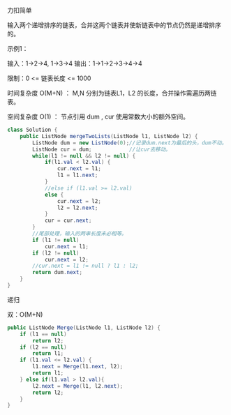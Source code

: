 力扣简单



输入两个递增排序的链表，合并这两个链表并使新链表中的节点仍然是递增排序的。

示例1：

输入：1->2->4, 1->3->4
输出：1->1->2->3->4->4

限制：0 <= 链表长度 <= 1000



时间复杂度 O(M+N) ： M,N 分别为链表L1，L2 的长度，合并操作需遍历两链表。

空间复杂度 O(1) ： 节点引用 dum , cur 使用常数大小的额外空间。

````java
class Solution {
    public ListNode mergeTwoLists(ListNode l1, ListNode l2) {
        ListNode dum = new ListNode(0);//记录dum.next为最后的头，dum不动。
        ListNode cur = dum;			   //让cur去移动。
        while(l1 != null && l2 != null) {
            if(l1.val < l2.val) {
                cur.next = l1;
                l1 = l1.next;
            }
            //else if (l1.val >= l2.val)
            else {
                cur.next = l2;
                l2 = l2.next;
            }
            cur = cur.next;
        }
        //尾部处理，输入的两串长度未必相等。
        if (l1 != null)
        	cur.next = l1;
        if (l2 != null)
      		cur.next = l2;
        //cur.next = l1 != null ? l1 : l2;
        return dum.next;
    }
}
````



递归

双：O(M+N)

````java
public ListNode Merge(ListNode l1, ListNode l2) {
    if (l1 == null)
        return l2;
    if (l2 == null)
        return l1;
    if (l1.val <= l2.val) {
        l1.next = Merge(l1.next, l2);
        return l1;
    } else if(l1.val > l2.val){
        l2.next = Merge(l1, l2.next);
        return l2;
    }
}
````

